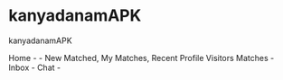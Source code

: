 # kanyadanamAPK
kanyadanamAPK



Home - <ion-icon name="home-outline"></ion-icon>
    - New Matched, My Matches, Recent Profile Visitors
Matches - <ion-icon name="people-outline"></ion-icon>
Inbox - <ion-icon name="mail-outline"></ion-icon>
Chat - <ion-icon name="chatbubbles-outline"></ion-icon>
